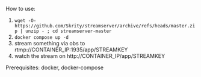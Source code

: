 How to use:
1. `wget -O- https://github.com/Skrity/streamserver/archive/refs/heads/master.zip | unzip - ; cd streamserver-master`
2. `docker compose up -d`
3. stream something via obs to rtmp://CONTAINER_IP:1935/app/STREAMKEY
4. watch the stream on http://CONTAINER_IP/app/STREAMKEY


Prerequisites: docker, docker-compose

